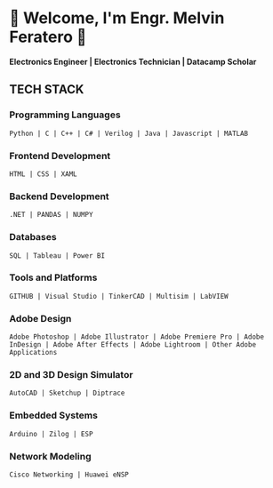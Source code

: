 # :star2: **Welcome, I'm Engr. Melvin Feratero** :star2:
**Electronics Engineer | Electronics Technician | Datacamp Scholar**

## TECH STACK
### Programming Languages
    Python | C | C++ | C# | Verilog | Java | Javascript | MATLAB
### Frontend Development
    HTML | CSS | XAML
### Backend Development
    .NET | PANDAS | NUMPY
### Databases
    SQL | Tableau | Power BI
### Tools and Platforms
    GITHUB | Visual Studio | TinkerCAD | Multisim | LabVIEW 
### Adobe Design
    Adobe Photoshop | Adobe Illustrator | Adobe Premiere Pro | Adobe InDesign | Adobe After Effects | Adobe Lightroom | Other Adobe Applications
### 2D and 3D Design Simulator
    AutoCAD | Sketchup | Diptrace
### Embedded Systems
    Arduino | Zilog | ESP
### Network Modeling
    Cisco Networking | Huawei eNSP

